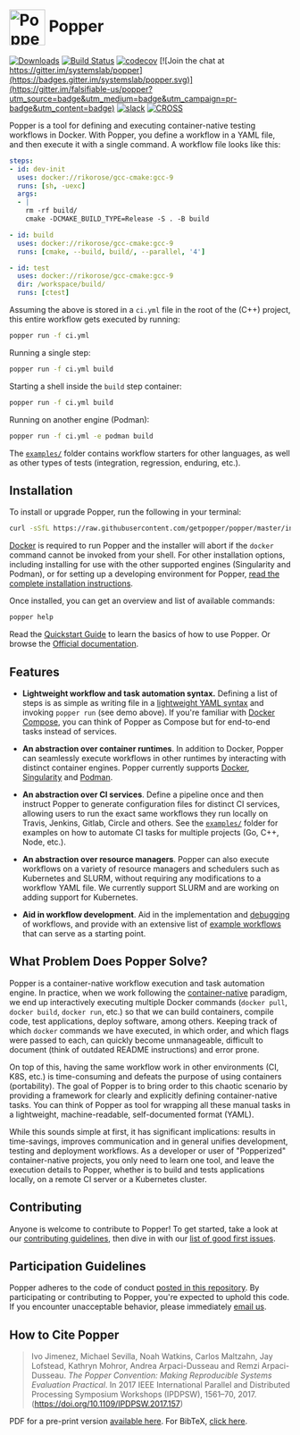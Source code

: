 # <img src="https://raw.githubusercontent.com/getpopper/website/bcba4c8/assets/images/popper_logo_just_jug.png" width="64" valign="middle" alt="Popper"/> Popper

[![Downloads](https://pepy.tech/badge/popper)](https://pepy.tech/project/popper)
[![Build Status](https://travis-ci.org/getpopper/popper.svg?branch=master)](https://travis-ci.org/getpopper/popper)
[![codecov](https://codecov.io/gh/getpopper/popper/branch/master/graph/badge.svg)](https://codecov.io/gh/getpopper/popper)
[![Join the chat at https://gitter.im/systemslab/popper](https://badges.gitter.im/systemslab/popper.svg)](https://gitter.im/falsifiable-us/popper?utm_source=badge&utm_medium=badge&utm_campaign=pr-badge&utm_content=badge)
[![slack](https://img.shields.io/badge/chat-on_slack-C03C20.svg?logo=slack)](https://join.slack.com/t/getpopper/shared_invite/zt-dtn0se2s-c50myMHNpeoikQXDeNbPew)
[![CROSS](https://img.shields.io/badge/supported%20by-CROSS-green)](https://cross.ucsc.edu)

Popper is a tool for defining and executing container-native testing workflows in Docker. 
With Popper, you define a workflow in a YAML file, and then execute it with a single command. 
A workflow file looks like this:

```yaml
steps:
- id: dev-init
  uses: docker://rikorose/gcc-cmake:gcc-9
  runs: [sh, -uexc]
  args:
  - |
    rm -rf build/
    cmake -DCMAKE_BUILD_TYPE=Release -S . -B build

- id: build
  uses: docker://rikorose/gcc-cmake:gcc-9
  runs: [cmake, --build, build/, --parallel, '4']

- id: test
  uses: docker://rikorose/gcc-cmake:gcc-9
  dir: /workspace/build/
  runs: [ctest]
```

Assuming the above is stored in a `ci.yml` file in the root of the (C++) project, this entire workflow gets executed by running:

```bash
popper run -f ci.yml
```

Running a single step:

```bash
popper run -f ci.yml build
```

Starting a shell inside the `build` step container:

```bash
popper run -f ci.yml build
```

Running on another engine (Podman):

```bash
popper run -f ci.yml -e podman build
```

The [`examples/`](./examples) folder contains workflow starters for other languages, as well as other types of tests (integration, regression, enduring, etc.).

## Installation

To install or upgrade Popper, run the following in your terminal:

```bash
curl -sSfL https://raw.githubusercontent.com/getpopper/popper/master/install.sh | sh
```

[Docker][docker] is required to run Popper and the installer will 
abort if the `docker` command cannot be invoked from your shell. For 
other installation options, including installing for use with the 
other supported engines (Singularity and Podman), or for setting up a 
developing environment for Popper, [read the complete installation 
instructions][installation].

Once installed, you can get an overview and list of available 
commands:

```bash
popper help
```

Read the [Quickstart Guide][getting_started] to learn the basics of 
how to use Popper. Or browse the [Official documentation][docs].

## Features

  * **Lightweight workflow and task automation syntax.** Defining a list of 
    steps is as simple as writing file in a [lightweight YAML syntax][cnwf] and 
    invoking `popper run` (see demo above). If you're familiar with 
    [Docker Compose][compose], you can think of Popper as Compose but 
    for end-to-end tasks instead of services.

  * **An abstraction over container runtimes**. In addition to Docker, 
    Popper can seamlessly execute workflows in other runtimes by 
    interacting with distinct container engines. Popper currently 
    supports [Docker][docker], [Singularity][sylabs] and 
    [Podman][podman].

  * **An abstraction over CI services**. Define a pipeline once and 
    then instruct Popper to generate configuration files for distinct 
    CI services, allowing users to run the exact same workflows they 
    run locally on Travis, Jenkins, Gitlab, Circle and others. See the 
    [`examples/`](./examples/) folder for examples on how to automate 
    CI tasks for multiple projects (Go, C++, Node, etc.).

  * **An abstraction over resource managers**. Popper can also execute 
    workflows on a variety of resource managers and schedulers such as 
    Kubernetes and SLURM, without requiring any modifications to a 
    workflow YAML file. We currently support SLURM and are working on 
    adding support for Kubernetes.

  * **Aid in workflow development**. Aid in the implementation and 
    [debugging][pp-sh] of workflows, and provide with an extensive 
    list of [example 
    workflows](https://github.com/getpopper/popper-examples) that can 
    serve as a starting point.

## What Problem Does Popper Solve?

Popper is a container-native workflow execution and task automation 
engine. In practice, when we work following the 
[container-native](docs/sections/concepts.md) paradigm, we end up 
interactively executing multiple Docker commands (`docker pull`, 
`docker build`, `docker run`, etc.) so that we can build containers, 
compile code, test applications, deploy software, among others. 
Keeping track of which `docker` commands we have executed, in which 
order, and which flags were passed to each, can quickly become 
unmanageable, difficult to document (think of outdated README 
instructions) and error prone.

On top of this, having the same workflow work in other environments 
(CI, K8S, etc.) is time-consuming and defeats the purpose of using 
containers (portability). The goal of Popper is to bring order to this 
chaotic scenario by providing a framework for clearly and explicitly 
defining container-native tasks. You can think of Popper as tool for 
wrapping all these manual tasks in a lightweight, machine-readable, 
self-documented format (YAML).

While this sounds simple at first, it has significant implications: 
results in time-savings, improves communication and in general unifies 
development, testing and deployment workflows. As a developer or user 
of "Popperized" container-native projects, you only need to learn one 
tool, and leave the execution details to Popper, whether is to build 
and tests applications locally, on a remote CI server or a Kubernetes 
cluster.

## Contributing

Anyone is welcome to contribute to Popper! To get started, take a look 
at our [contributing guidelines](CONTRIBUTING.md), then dive in with 
our [list of good first issues][gfi].

## Participation Guidelines

Popper adheres to the code of conduct [posted in this 
repository](CODE_OF_CONDUCT.md). By participating or contributing to 
Popper, you're expected to uphold this code. If you encounter unacceptable 
behavior, please immediately [email us](mailto:ivotron@ucsc.edu).

## How to Cite Popper

> Ivo Jimenez, Michael Sevilla, Noah Watkins, Carlos Maltzahn, Jay 
> Lofstead, Kathryn Mohror, Andrea Arpaci-Dusseau and Remzi 
> Arpaci-Dusseau. _The Popper Convention: Making Reproducible Systems 
> Evaluation Practical_. In 2017 IEEE International Parallel and 
> Distributed Processing Symposium Workshops (IPDPSW), 1561–70, 2017. 
> (https://doi.org/10.1109/IPDPSW.2017.157)

PDF for a pre-print version [available here](https://raw.githubusercontent.com/systemslab/popper-paper/master/paper/paper.pdf). 
For BibTeX, [click here](https://raw.githubusercontent.com/systemslab/popper-paper/master/popper.bib).

[gfi]: https://github.com/getpopper/popper/issues?utf8=%E2%9C%93&q=is%3Aissue+label%3A%22good+first+issue%22+is%3Aopen
[docker]: https://docs.docker.com/get-docker/
[getting_started]: https://popper.readthedocs.io/en/latest/sections/getting_started.html
[docs]: https://popper.readthedocs.io/en/latest/
[sylabs]: https://sylabs.io/
[compose]: https://docs.docker.com/compose/
[podman]: https://podman.io
[pp-sh]: docs/sections/cli_features.md#executing-a-step-interactively
[installation]: docs/installation.md
[cnwf]: ./docs/sections/cn_workflows.md#syntax
